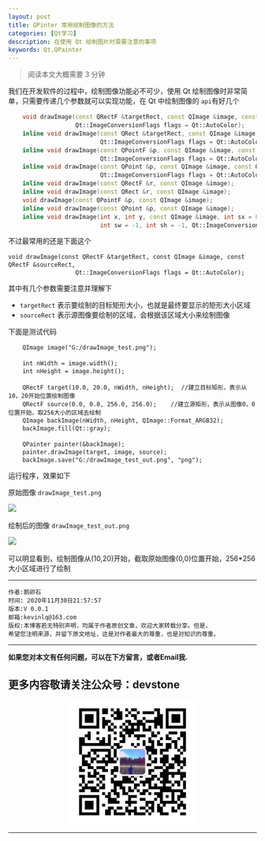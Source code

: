 ```yaml
---
layout: post
title: QPinter 常用绘制图像的方法
categories: [Qt学习]
description: 在使用 Qt 绘制图片时需要注意的事项
keywords: Qt,QPainter
---
```

>阅读本文大概需要 3 分钟

我们在开发软件的过程中，绘制图像功能必不可少，使用 Qt 绘制图像时非常简单，只需要传递几个参数就可以实现功能，在 Qt 中绘制图像的 `api`有好几个
```C++
    void drawImage(const QRectF &targetRect, const QImage &image, const QRectF &sourceRect,
                   Qt::ImageConversionFlags flags = Qt::AutoColor);
    inline void drawImage(const QRect &targetRect, const QImage &image, const QRect &sourceRect,
                          Qt::ImageConversionFlags flags = Qt::AutoColor);
    inline void drawImage(const QPointF &p, const QImage &image, const QRectF &sr,
                          Qt::ImageConversionFlags flags = Qt::AutoColor);
    inline void drawImage(const QPoint &p, const QImage &image, const QRect &sr,
                          Qt::ImageConversionFlags flags = Qt::AutoColor);
    inline void drawImage(const QRectF &r, const QImage &image);
    inline void drawImage(const QRect &r, const QImage &image);
    void drawImage(const QPointF &p, const QImage &image);
    inline void drawImage(const QPoint &p, const QImage &image);
    inline void drawImage(int x, int y, const QImage &image, int sx = 0, int sy = 0,
                          int sw = -1, int sh = -1, Qt::ImageConversionFlags flags = Qt::AutoColor);
```

不过最常用的还是下面这个
```
void drawImage(const QRectF &targetRect, const QImage &image, const QRectF &sourceRect,
                   Qt::ImageConversionFlags flags = Qt::AutoColor);
```

其中有几个参数需要注意并理解下

- `targetRect` 表示要绘制的目标矩形大小，也就是最终要显示的矩形大小区域
- `sourceRect` 表示源图像要绘制的区域，会根据该区域大小来绘制图像


下面是测试代码

```
    QImage image("G:/drawImage_test.png");

    int nWidth = image.width();
    int nHeight = image.height();

    QRectF target(10.0, 20.0, nWidth, nHeight);  //建立目标矩形，表示从10，20开始位置绘制图像
    QRectF source(0.0, 0.0, 256.0, 256.0);    //建立源矩形，表示从图像0，0位置开始，取256大小的区域去绘制
    QImage backImage(nWidth, nHeight, QImage::Format_ARGB32);
    backImage.fill(Qt::gray);

    QPainter painter(&backImage);
    painter.drawImage(target, image, source);
    backImage.save("G:/drawImage_test_out.png", "png");
```
运行程序，效果如下

原始图像 `drawImage_test.png`

![](https://gitee.com/devstone/imageBed/raw/master/images/20201009141300.png)


绘制后的图像 `drawImage_test_out.png`

![](https://gitee.com/devstone/imageBed/raw/master/images/20201009141335.png)

可以明显看到，绘制图像从(10,20)开始，截取原始图像(0,0)位置开始，256*256大小区域进行了绘制





******

    作者:鹅卵石
    时间: 2020年11月30日21:57:57
    版本:V 0.0.1
    邮箱:kevinlq@163.com
	版权:本博客若无特别声明，均属于作者原创文章，欢迎大家转载分享。但是，
	希望您注明来源，并留下原文地址，这是对作者最大的尊重，也是对知识的尊重。

<!-- more -->


---

**如果您对本文有任何问题，可以在下方留言，或者Email我.**

## 更多内容敬请关注公众号：devstone



<center>
<img src="/res/img/blog/qrcode_for_devstone.jpg" width="50%" height="50%" />
</center>

---
